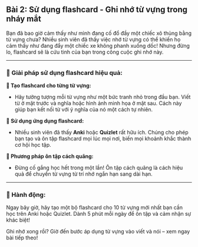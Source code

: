## Bài 2: Sử dụng flashcard - Ghi nhớ từ vựng trong nháy mắt

Bạn đã bao giờ cảm thấy như mình đang cố đổ đầy một chiếc xô thủng bằng từ vựng chưa? Nhiều sinh viên đã thấy việc nhớ từ vựng có thể khiến họ cảm thấy như đang đẩy một chiếc xe không phanh xuống dốc! Nhưng đừng lo, flashcard sẽ là cứu tinh của bạn trong công cuộc ghi nhớ này.

---

### 📌 Giải pháp sử dụng flashcard hiệu quả:

**🔹 Tạo flashcard cho từng từ vựng:**
- Hãy tưởng tượng mỗi từ vựng như một bức tranh nhỏ trong đầu bạn. Viết từ ở mặt trước và nghĩa hoặc hình ảnh minh họa ở mặt sau. Cách này giúp bạn kết nối từ với ý nghĩa của nó một cách tự nhiên.

**🔹 Sử dụng ứng dụng flashcard:**
- Nhiều sinh viên đã thấy **Anki** hoặc **Quizlet** rất hữu ích. Chúng cho phép bạn tạo và ôn tập flashcard mọi lúc mọi nơi, biến mọi khoảnh khắc thành cơ hội học tập.

**🔹 Phương pháp ôn tập cách quãng:**
- Đừng cố gắng học hết trong một lần! Ôn tập cách quãng là cách hiệu quả để chuyển từ vựng từ trí nhớ ngắn hạn sang dài hạn.

---

### 🚀 Hành động:

Ngay bây giờ, hãy tạo một bộ flashcard cho 10 từ vựng mới nhất bạn cần học trên Anki hoặc Quizlet. Dành 5 phút mỗi ngày để ôn tập và cảm nhận sự khác biệt!

Ghi nhớ xong rồi? Giờ đến bước áp dụng từ vựng vào viết và nói – xem ngay bài tiếp theo!